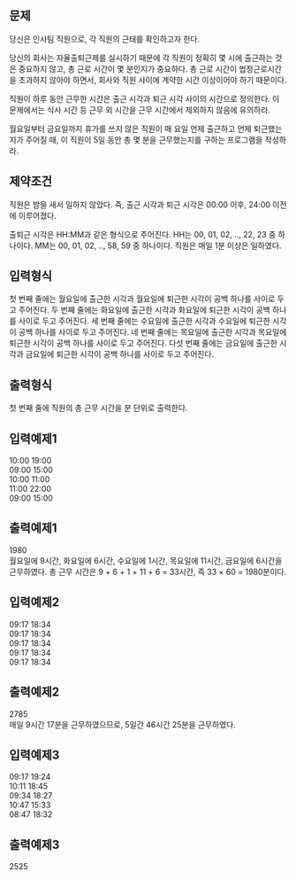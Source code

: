 ## 문제
당신은 인사팀 직원으로, 각 직원의 근태를 확인하고자 한다.

당신의 회사는 자율출퇴근제를 실시하기 때문에 각 직원이 정확히 몇 시에 출근하는 것은 중요하지 않고, 총 근로 시간이 몇 분인지가 중요하다. 총 근로 시간이 법정근로시간을 초과하지 않아야 하면서, 회사와 직원 사이에 계약한 시간 이상이어야 하기 때문이다.

직원이 하루 동안 근무한 시간은 출근 시각과 퇴근 시각 사이의 시간으로 정의한다. 이 문제에서는 식사 시간 등 근무 외 시간을 근무 시간에서 제외하지 않음에 유의하라.

월요일부터 금요일까지 휴가를 쓰지 않은 직원이 매 요일 언제 출근하고 언제 퇴근했는지가 주어질 때, 이 직원이 5일 동안 총 몇 분을 근무했는지를 구하는 프로그램을 작성하라.

## 제약조건
직원은 밤을 새서 일하지 않았다. 즉, 출근 시각과 퇴근 시각은 00:00 이후, 24:00 이전에 이루어졌다.



출퇴근 시각은 HH:MM과 같은 형식으로 주어진다.
HH는 00, 01, 02, .., 22, 23 중 하나이다.
MM는 00, 01, 02, .., 58, 59 중 하나이다.
직원은 매일 1분 이상은 일하였다. 

## 입력형식
첫 번째 줄에는 월요일에 출근한 시각과 월요일에 퇴근한 시각이 공백 하나를 사이로 두고 주어진다.
두 번째 줄에는 화요일에 출근한 시각과 화요일에 퇴근한 시각이 공백 하나를 사이로 두고 주어진다.
세 번째 줄에는 수요일에 출근한 시각과 수요일에 퇴근한 시각이 공백 하나를 사이로 두고 주어진다.
네 번째 줄에는 목요일에 출근한 시각과 목요일에 퇴근한 시각이 공백 하나를 사이로 두고 주어진다.
다섯 번째 줄에는 금요일에 출근한 시각과 금요일에 퇴근한 시각이 공백 하나를 사이로 두고 주어진다.

## 출력형식
첫 번째 줄에 직원의 총 근무 시간을 분 단위로 출력한다.

## 입력예제1
10:00 19:00  
09:00 15:00  
10:00 11:00  
11:00 22:00  
09:00 15:00
## 출력예제1
1980  
월요일에 9시간, 화요일에 6시간, 수요일에 1시간, 목요일에 11시간, 금요일에 6시간을 근무하였다. 총 근무 시간은 9 + 6 + 1 + 11 + 6 = 33시간, 즉 33 × 60 = 1980분이다.

## 입력예제2
09:17 18:34  
09:17 18:34  
09:17 18:34  
09:17 18:34  
09:17 18:34  
## 출력예제2
2785  
매일 9시간 17분을 근무하였으므로, 5일간 46시간 25분을 근무하였다.

## 입력예제3
09:17 19:24  
10:11 18:45  
09:34 18:27  
10:47 15:33  
08:47 18:32  
## 출력예제3
2525